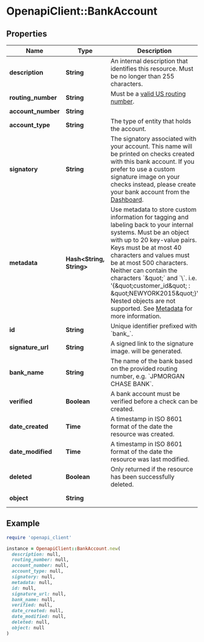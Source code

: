 # OpenapiClient::BankAccount

## Properties

| Name | Type | Description | Notes |
| ---- | ---- | ----------- | ----- |
| **description** | **String** | An internal description that identifies this resource. Must be no longer than 255 characters.  | [optional] |
| **routing_number** | **String** | Must be a [valid US routing number](https://www.frbservices.org/index.html). |  |
| **account_number** | **String** |  |  |
| **account_type** | **String** | The type of entity that holds the account. |  |
| **signatory** | **String** | The signatory associated with your account. This name will be printed on checks created with this bank account. If you prefer to use a custom signature image on your checks instead, please create your bank account from the [Dashboard](https://dashboard.lob.com/#/login). |  |
| **metadata** | **Hash&lt;String, String&gt;** | Use metadata to store custom information for tagging and labeling back to your internal systems. Must be an object with up to 20 key-value pairs. Keys must be at most 40 characters and values must be at most 500 characters. Neither can contain the characters &#x60;\&quot;&#x60; and &#x60;\\&#x60;. i.e. &#39;{\&quot;customer_id\&quot; : \&quot;NEWYORK2015\&quot;}&#39; Nested objects are not supported.  See [Metadata](#section/Metadata) for more information. | [optional] |
| **id** | **String** | Unique identifier prefixed with &#x60;bank_&#x60;. |  |
| **signature_url** | **String** | A signed link to the signature image. will be generated. | [optional] |
| **bank_name** | **String** | The name of the bank based on the provided routing number, e.g. &#x60;JPMORGAN CHASE BANK&#x60;. | [optional] |
| **verified** | **Boolean** | A bank account must be verified before a check can be created. | [optional][default to false] |
| **date_created** | **Time** | A timestamp in ISO 8601 format of the date the resource was created. |  |
| **date_modified** | **Time** | A timestamp in ISO 8601 format of the date the resource was last modified. |  |
| **deleted** | **Boolean** | Only returned if the resource has been successfully deleted. | [optional] |
| **object** | **String** |  | [default to &#39;bank_account&#39;] |

## Example

```ruby
require 'openapi_client'

instance = OpenapiClient::BankAccount.new(
  description: null,
  routing_number: null,
  account_number: null,
  account_type: null,
  signatory: null,
  metadata: null,
  id: null,
  signature_url: null,
  bank_name: null,
  verified: null,
  date_created: null,
  date_modified: null,
  deleted: null,
  object: null
)
```

